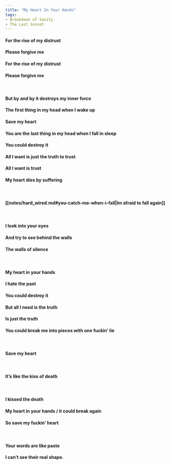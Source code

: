 ```yaml
---
title: "My Heart In Your Hands"
tags:
- Breakdown of Sanity
- The Last Sunset
---
```


#### For the rise of my distrust
#### Please forgive me
#### For the rise of my distrust
#### Please forgive me
&nbsp;
#### But by and by it destroys my inner force
#### The first thing in my head when I wake up
#### Save my heart
#### You are the last thing in my head when I fall in sleep
#### You could destroy it
#### All I want is just the truth to trust
#### All I want is trust
#### My heart dies by suffering
&nbsp;
#### [[notes/hard_wired.md#you-catch-me-when-i-fall|Im afraid to fall again]]
&nbsp;
#### I look into your eyes
#### And try to see behind the walls
#### The walls of silence
&nbsp;
#### My heart in your hands
#### I hate the past
#### You could destroy it
#### But all I need is the truth
#### Is just the truth
#### You could break me into pieces with one fuckin’ lie
&nbsp;
#### Save my heart
&nbsp;
#### It’s like the kiss of death
&nbsp;
#### I kissed the death
#### My heart in your hands / it could break again
#### So save my fuckin’ heart
&nbsp;
#### Your words are like paste
#### I can’t see their real shape.
